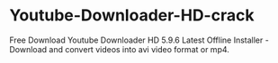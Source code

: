 # Youtube-Downloader-HD-crack
Free Download Youtube Downloader HD 5.9.6 Latest Offline Installer - Download and convert videos into avi video format or mp4.
